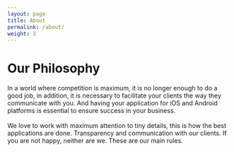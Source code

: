 ```yaml
---
layout: page
title: About
permalink: /about/
weight: 3
---
```


<div class="h-100 d-flex align-items-center justify-content-center">
<div class="col-lg-10 mx-auto mt-5 markdown-body">
<h1 id="about-me"><strong>Our Philosophy</strong></h1>
<div id="container" class="my-2">
      <p class="text-muted wow animated slideInUp" data-wow-delay=".15s">In a world where competition is maximum, it is no longer enough to do a good job, in addition, it is necessary to facilitate your clients the way they communicate with you. And having your application for iOS and Android platforms is essential to ensure success in your business.
      <br />
	<br />
      We love to work with maximum attention to tiny details, this is how the best applications are done. Transparency and communication with our clients. If you are not happy, neither are we. These are our main rules.</p>
</div>  
</div>
</div>